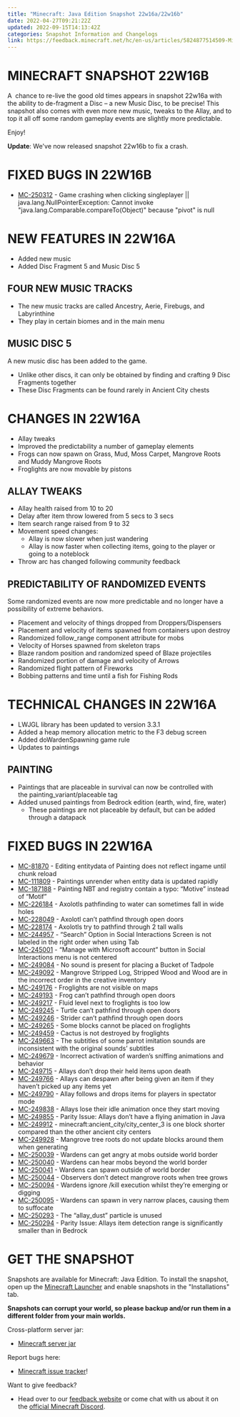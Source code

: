 ```yaml
---
title: "Minecraft: Java Edition Snapshot 22w16a/22w16b"
date: 2022-04-27T09:21:22Z
updated: 2022-09-15T14:13:42Z
categories: Snapshot Information and Changelogs
link: https://feedback.minecraft.net/hc/en-us/articles/5824877514509-Minecraft-Java-Edition-Snapshot-22w16a-22w16b
---
```


<div>

<div class="container">

<div class="row justify-content-center text-center">

<div class="col-12 col-md-8 col-lg-6">

# MINECRAFT SNAPSHOT 22W16B  

</div>

</div>

</div>

</div>

<div class="aem-Grid aem-Grid--12 aem-Grid--default--12">

<div class="text parbase aem-GridColumn aem-GridColumn--default--12">

<div class="container article-paragraph text-generic">

<div class="row justify-content-center">

<div class="col-md-8 col-lg-6">

<div class="end-with-block">

A  chance to re-live the good old times appears in snapshot 22w16a with the ability to de-fragment a Disc – a new Music Disc, to be precise! This snapshot also comes with even more new music, tweaks to the Allay, and to top it all off some random gameplay events are slightly more predictable.

Enjoy!

**Update**: We've now released snapshot 22w16b to fix a crash.

# FIXED BUGS IN 22W16B

- [MC-250312](https://bugs.mojang.com/browse/MC-250312) - Game crashing when clicking singleplayer \|\| java.lang.NullPointerException: Cannot invoke "java.lang.Comparable.compareTo(Object)" because "pivot" is null

# NEW FEATURES IN 22W16A

- Added new music
- Added Disc Fragment 5 and Music Disc 5

## FOUR NEW MUSIC TRACKS

- The new music tracks are called Ancestry, Aerie, Firebugs, and Labyrinthine
- They play in certain biomes and in the main menu

## MUSIC DISC 5

A new music disc has been added to the game.

- Unlike other discs, it can only be obtained by finding and crafting 9 Disc Fragments together
- These Disc Fragments can be found rarely in Ancient City chests

# CHANGES IN 22W16A

- Allay tweaks
- Improved the predictability a number of gameplay elements
- Frogs can now spawn on Grass, Mud, Moss Carpet, Mangrove Roots and Muddy Mangrove Roots
- Froglights are now movable by pistons

## ALLAY TWEAKS

- Allay health raised from 10 to 20
- Delay after item throw lowered from 5 secs to 3 secs
- Item search range raised from 9 to 32
- Movement speed changes:
  - Allay is now slower when just wandering
  - Allay is now faster when collecting items, going to the player or going to a noteblock
- Throw arc has changed following community feedback

## PREDICTABILITY OF RANDOMIZED EVENTS

Some randomized events are now more predictable and no longer have a possibility of extreme behaviors.

- Placement and velocity of things dropped from Droppers/Dispensers
- Placement and velocity of items spawned from containers upon destroy
- Randomized follow_range component attribute for mobs
- Velocity of Horses spawned from skeleton traps
- Blaze random position and randomized speed of Blaze projectiles
- Randomized portion of damage and velocity of Arrows
- Randomized flight pattern of Fireworks
- Bobbing patterns and time until a fish for Fishing Rods

# TECHNICAL CHANGES IN 22W16A

- LWJGL library has been updated to version 3.3.1
- Added a heap memory allocation metric to the F3 debug screen
- Added doWardenSpawning game rule
- Updates to paintings

## PAINTING

- Paintings that are placeable in survival can now be controlled with the painting_variant/placeable tag
- Added unused paintings from Bedrock edition (earth, wind, fire, water)
  - These paintings are not placeable by default, but can be added through a datapack

# FIXED BUGS IN 22W16A

- [MC-81870](https://bugs.mojang.com/browse/MC-81870) - Editing entitydata of Painting does not reflect ingame until chunk reload
- [MC-111809](https://bugs.mojang.com/browse/MC-111809) - Paintings unrender when entity data is updated rapidly
- [MC-187188](https://bugs.mojang.com/browse/MC-187188) - Painting NBT and registry contain a typo: “Motive” instead of “Motif”
- [MC-226184](https://bugs.mojang.com/browse/MC-226184) - Axolotls pathfinding to water can sometimes fall in wide holes
- [MC-228049](https://bugs.mojang.com/browse/MC-228049) - Axolotl can’t pathfind through open doors
- [MC-228174](https://bugs.mojang.com/browse/MC-228174) - Axolotls try to pathfind through 2 tall walls
- [MC-244957](https://bugs.mojang.com/browse/MC-244957) - “Search” Option in Social Interactions Screen is not labeled in the right order when using Tab
- [MC-245001](https://bugs.mojang.com/browse/MC-245001) - “Manage with Microsoft account” button in Social Interactions menu is not centered
- [MC-249084](https://bugs.mojang.com/browse/MC-249084) - No sound is present for placing a Bucket of Tadpole
- [MC-249092](https://bugs.mojang.com/browse/MC-249092) - Mangrove Stripped Log, Stripped Wood and Wood are in the incorrect order in the creative inventory
- [MC-249176](https://bugs.mojang.com/browse/MC-249176) - Froglights are not visible on maps
- [MC-249193](https://bugs.mojang.com/browse/MC-249193) - Frog can’t pathfind through open doors
- [MC-249217](https://bugs.mojang.com/browse/MC-249217) - Fluid level next to froglights is too low
- [MC-249245](https://bugs.mojang.com/browse/MC-249245) - Turtle can’t pathfind through open doors
- [MC-249246](https://bugs.mojang.com/browse/MC-249246) - Strider can’t pathfind through open doors
- [MC-249265](https://bugs.mojang.com/browse/MC-249265) - Some blocks cannot be placed on froglights
- [MC-249459](https://bugs.mojang.com/browse/MC-249459) - Cactus is not destroyed by froglights
- [MC-249663](https://bugs.mojang.com/browse/MC-249663) - The subtitles of some parrot imitation sounds are inconsistent with the original sounds’ subtitles
- [MC-249679](https://bugs.mojang.com/browse/MC-249679) - Incorrect activation of warden’s sniffing animations and behavior
- [MC-249715](https://bugs.mojang.com/browse/MC-249715) - Allays don’t drop their held items upon death
- [MC-249766](https://bugs.mojang.com/browse/MC-249766) - Allays can despawn after being given an item if they haven’t picked up any items yet
- [MC-249790](https://bugs.mojang.com/browse/MC-249790) - Allay follows and drops items for players in spectator mode
- [MC-249838](https://bugs.mojang.com/browse/MC-249838) - Allays lose their idle animation once they start moving
- [MC-249855](https://bugs.mojang.com/browse/MC-249855) - Parity Issue: Allays don’t have a flying animation in Java
- [MC-249912](https://bugs.mojang.com/browse/MC-249912) - minecraft:ancient_city/city_center_3 is one block shorter compared than the other ancient city centers
- [MC-249928](https://bugs.mojang.com/browse/MC-249928) - Mangrove tree roots do not update blocks around them when generating
- [MC-250039](https://bugs.mojang.com/browse/MC-250039) - Wardens can get angry at mobs outside world border
- [MC-250040](https://bugs.mojang.com/browse/MC-250040) - Wardens can hear mobs beyond the world border
- [MC-250041](https://bugs.mojang.com/browse/MC-250041) - Wardens can spawn outside of world border
- [MC-250044](https://bugs.mojang.com/browse/MC-250044) - Observers don’t detect mangrove roots when tree grows
- [MC-250094](https://bugs.mojang.com/browse/MC-250094) - Wardens ignore /kill execution whilst they’re emerging or digging
- [MC-250095](https://bugs.mojang.com/browse/MC-250095) - Wardens can spawn in very narrow places, causing them to suffocate
- [MC-250293](https://bugs.mojang.com/browse/MC-250293) - The “allay_dust” particle is unused
- [MC-250294](https://bugs.mojang.com/browse/MC-250294) - Parity Issue: Allays item detection range is significantly smaller than in Bedrock

# GET THE SNAPSHOT

Snapshots are available for Minecraft: Java Edition. To install the snapshot, open up the [Minecraft Launcher](https://www.minecraft.net/download.html) and enable snapshots in the "Installations" tab.

**Snapshots can corrupt your world, so please backup and/or run them in a different folder from your main worlds.**

Cross-platform server jar:

- [Minecraft server jar](https://launcher.mojang.com/v1/objects/a54810e8b1a7a043fa54a462309d680ad67da479/server.jar)

Report bugs here:

- [Minecraft issue tracker](https://bugs.mojang.com/browse/MC)!

Want to give feedback?

- Head over to our [feedback website](https://aka.ms/JavaSnapshotFeedback?ref=minecraftnet) or come chat with us about it on the [official Minecraft Discord](https://discordapp.com/invite/minecraft).

</div>

</div>

</div>

</div>

</div>

</div>
